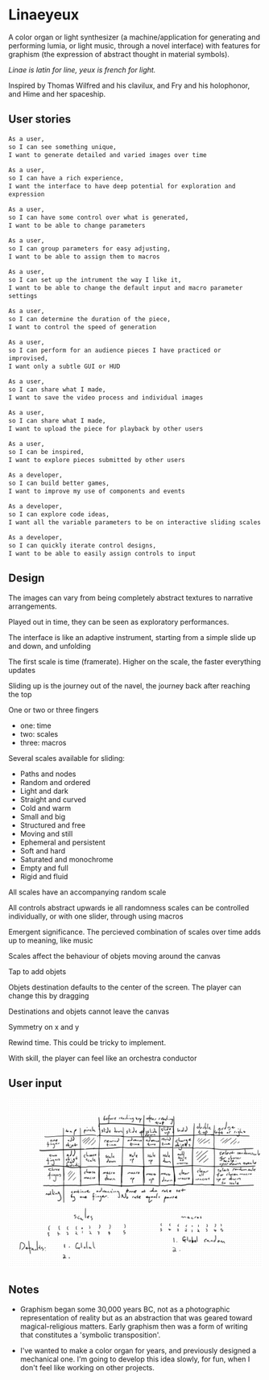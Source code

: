 # Linaeyeux

A color organ or light synthesizer (a machine/application for generating and performing lumia, or light music, through a novel interface) with features for graphism (the expression of abstract thought in material symbols).

*Linae is latin for line, yeux is french for light.*


Inspired by Thomas Wilfred and his clavilux, and Fry and his holophonor, and Hime and her spaceship.

## User stories

```
As a user,
so I can see something unique,
I want to generate detailed and varied images over time
```

```
As a user,
so I can have a rich experience,
I want the interface to have deep potential for exploration and expression
```

```
As a user,
so I can have some control over what is generated,
I want to be able to change parameters
```

```
As a user,
so I can group parameters for easy adjusting,
I want to be able to assign them to macros
```

```
As a user,
so I can set up the intrument the way I like it,
I want to be able to change the default input and macro parameter settings
```

```
As a user,
so I can determine the duration of the piece,
I want to control the speed of generation
```

```
As a user,
so I can perform for an audience pieces I have practiced or improvised, 
I want only a subtle GUI or HUD
```

```
As a user,
so I can share what I made,
I want to save the video process and individual images
```

```
As a user,
so I can share what I made,
I want to upload the piece for playback by other users
```

```
As a user,
so I can be inspired,
I want to explore pieces submitted by other users
```

```
As a developer,
so I can build better games,
I want to improve my use of components and events
```

```
As a developer,
so I can explore code ideas,
I want all the variable parameters to be on interactive sliding scales
```

```
As a developer,
so I can quickly iterate control designs,
I want to be able to easily assign controls to input
```

## Design

The images can vary from being completely abstract textures to narrative arrangements.

Played out in time, they can be seen as exploratory performances.

The interface is like an adaptive instrument, starting from a simple slide up and down, and unfolding

The first scale is time (framerate). Higher on the scale, the faster everything updates

Sliding up is the journey out of the navel, the journey back after reaching the top

One or two or three fingers
 - one: time
 - two: scales
 - three: macros

Several scales available for sliding:

- Paths and nodes
- Random and ordered
- Light and dark
- Straight and curved
- Cold and warm
- Small and big
- Structured and free
- Moving and still
- Ephemeral and persistent
- Soft and hard
- Saturated and monochrome
- Empty and full
- Rigid and fluid

All scales have an accompanying random scale

All controls abstract upwards ie all randomness scales can be controlled individually, or with one slider, through using macros

Emergent significance.
The percieved combination of scales over time adds up to meaning, like music

Scales affect the behaviour of objets moving around the canvas

Tap to add objets

Objets destination defaults to the center of the screen. The player can change this by dragging

Destinations and objets cannot leave the canvas

Symmetry on x and y

Rewind time. This could be tricky to implement.

With skill, the player can feel like an orchestra conductor

## User input

![input](wip/002_userInput.png)

## Notes

- Graphism began some 30,000 years BC, not as a photographic representation of reality but as an abstraction that was geared toward magical-religious matters. Early graphism then was a form of writing that constitutes a 'symbolic transposition'.

- I've wanted to make a color organ for years, and previously designed a mechanical one. I'm going to develop this idea slowly, for fun, when I don't feel like working on other projects.